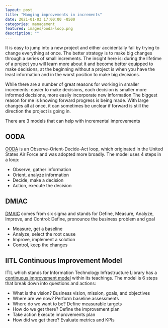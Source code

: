 ```yaml
---
layout: post
title: "Manging improvements in increments"
date: 2021-01-03 17:00:00 -0500
categories: management
featured: images/ooda-loop.png
description: ""
---
```


It is easy to jump into a new project and either accidentally fail by trying to change everything at once. The better strategy is to make big changes through a series of small increments. The insight here is: during the lifetime of a project you will learn more about it and become better equipped to make decisions, at the beginning without a project is when you have the least information and in the worst position to make big decisions.

While there are a number of great reasons for working in smaller increments:
easier to make decisions, each decision is smaller
more informed decisions, more easily incorporate new information
The biggest reason for me is knowing forward progress is being made. With large changes all at once, it can sometimes be unclear if forward is still the direction the project is going in.

There are 3 models that can help with incremental improvements

## OODA

[OODA][ooda] is an Observe-Orient-Decide-Act loop, which originated in the United States Air Force and was adopted more broadly. The model uses 4 steps in a loop:
* Observe, gather information
* Orient, analyze information
* Decide, make a decision
* Action, execute the decision

##  DMIAC

[DMAIC][dmiac] comes from six sigma and stands for Define, Measure, Analyze, Improve, and Control:
Define, pronounce the business problem and goal
* Measure, get a baseline
* Analyze, select the root cause
* Improve, implement a solution
* Control, keep the changes


## IITL Continuous Improvement Model

ITIL which stands for Information Technology Infrastructure Library has a [continuous improvement model][itil] within its teachings. The model is 6 steps that break down into questions and actions:
* What is the vision? Business vision, mission, goals, and objectives
* Where are we now? Perform baseline assessments
* Where do we want to be? Define measurable targets
* How do we get there? Define the improvement plan
* Take action Execute improvements plan
* How did we get there? Evaluate metrics and KPIs

[ooda]: https://en.wikipedia.org/wiki/OODA_loop
[dmiac]: https://en.wikipedia.org/wiki/DMAIC
[itil]: https://www.knowledgehut.com/tutorials/itil4-tutorial/itil-continual-improvement-model
